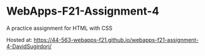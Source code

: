 # WebApps-F21-Assignment-4

A practice assignment for HTML with CSS

Hosted at: https://44-563-webapps-f21.github.io/webapps-f21-assignment-4-DavidSugirdorj/
